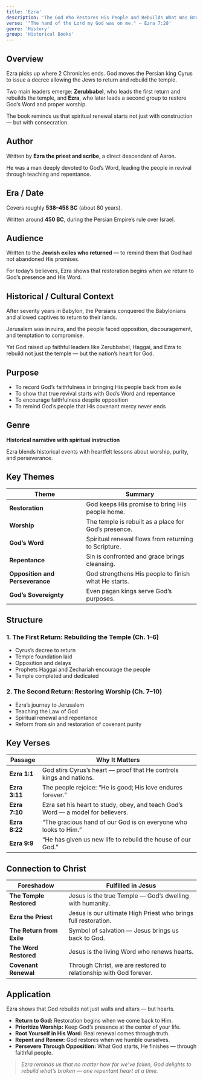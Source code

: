 ```yaml
---
title: 'Ezra'
description: 'The God Who Restores His People and Rebuilds What Was Broken'
verse: '"The hand of the Lord my God was on me." — Ezra 7:28'
genre: 'History'
group: 'Historical Books'
---
```


## Overview

Ezra picks up where 2 Chronicles ends. God moves the Persian king Cyrus to issue a decree allowing the Jews to return and rebuild the temple.

Two main leaders emerge: **Zerubbabel**, who leads the first return and rebuilds the temple, and **Ezra**, who later leads a second group to restore God’s Word and proper worship.

The book reminds us that spiritual renewal starts not just with construction — but with consecration.

## Author

Written by **Ezra the priest and scribe**, a direct descendant of Aaron.

He was a man deeply devoted to God’s Word, leading the people in revival through teaching and repentance.

## Era / Date

Covers roughly **538–458 BC** (about 80 years).

Written around **450 BC**, during the Persian Empire’s rule over Israel.

## Audience

Written to the **Jewish exiles who returned** — to remind them that God had not abandoned His promises.

For today’s believers, Ezra shows that restoration begins when we return to God’s presence and His Word.

## Historical / Cultural Context

After seventy years in Babylon, the Persians conquered the Babylonians and allowed captives to return to their lands.

Jerusalem was in ruins, and the people faced opposition, discouragement, and temptation to compromise.

Yet God raised up faithful leaders like Zerubbabel, Haggai, and Ezra to rebuild not just the temple — but the nation’s heart for God.

## Purpose
- To record God’s faithfulness in bringing His people back from exile
- To show that true revival starts with God’s Word and repentance
- To encourage faithfulness despite opposition
- To remind God’s people that His covenant mercy never ends


## Genre

**Historical narrative with spiritual instruction**

Ezra blends historical events with heartfelt lessons about worship, purity, and perseverance.

## Key Themes


| Theme | Summary |
|-------|----------|
| **Restoration** | God keeps His promise to bring His people home. |
| **Worship** | The temple is rebuilt as a place for God’s presence. |
| **God’s Word** | Spiritual renewal flows from returning to Scripture. |
| **Repentance** | Sin is confronted and grace brings cleansing. |
| **Opposition and Perseverance** | God strengthens His people to finish what He starts. |
| **God’s Sovereignty** | Even pagan kings serve God’s purposes. |

## Structure


### 1. The First Return: Rebuilding the Temple (Ch. 1–6)
- Cyrus’s decree to return
- Temple foundation laid
- Opposition and delays
- Prophets Haggai and Zechariah encourage the people
- Temple completed and dedicated


### 2. The Second Return: Restoring Worship (Ch. 7–10)
- Ezra’s journey to Jerusalem
- Teaching the Law of God
- Spiritual renewal and repentance
- Reform from sin and restoration of covenant purity


## Key Verses


| Passage | Why It Matters |
|----------|----------------|
| **Ezra 1:1** | God stirs Cyrus’s heart — proof that He controls kings and nations. |
| **Ezra 3:11** | The people rejoice: “He is good; His love endures forever.” |
| **Ezra 7:10** | Ezra set his heart to study, obey, and teach God’s Word — a model for believers. |
| **Ezra 8:22** | “The gracious hand of our God is on everyone who looks to Him.” |
| **Ezra 9:9** | “He has given us new life to rebuild the house of our God.” |

## Connection to Christ


| Foreshadow | Fulfilled in Jesus |
|-------------|-------------------|
| **The Temple Restored** | Jesus is the true Temple — God’s dwelling with humanity. |
| **Ezra the Priest** | Jesus is our ultimate High Priest who brings full restoration. |
| **The Return from Exile** | Symbol of salvation — Jesus brings us back to God. |
| **The Word Restored** | Jesus is the living Word who renews hearts. |
| **Covenant Renewal** | Through Christ, we are restored to relationship with God forever. |

## Application

Ezra shows that God rebuilds not just walls and altars — but hearts.
- **Return to God:** Restoration begins when we come back to Him.
- **Prioritize Worship:** Keep God’s presence at the center of your life.
- **Root Yourself in His Word:** Real renewal comes through truth.
- **Repent and Renew:** God restores when we humble ourselves.
- **Persevere Through Opposition:** What God starts, He finishes — through faithful people.


> *Ezra reminds us that no matter how far we’ve fallen, God delights to rebuild what’s broken — one repentant heart at a time.*

